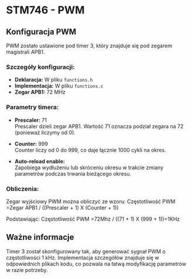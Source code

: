 # STM746 - PWM

## Konfiguracja PWM
PWM zostało ustawione pod timer 3, który znajduje się pod zegarem magistrali APB1.

### Szczegóły konfiguracji:
- **Deklaracja:** W pliku `functions.h`
- **Implementacja:** W pliku `functions.c`
- **Zegar APB1:** 72 MHz

### Parametry timera:
- **Prescaler:** 71  
  Prescaler dzieli zegar APB1. Wartość 71 oznacza podział zegara na 72 (ponieważ liczymy od 0).

- **Counter:** 999  
  Counter liczy od 0 do 999, co daje łącznie 1000 cykli na okres.

- **Auto-reload enable:**  
  Zapobiega wydłużeniu lub skróceniu okresu w trakcie zmiany parametrów podczas trwania bieżącego okresu.

### Obliczenia:
Zegar wyjściowy PWM można obliczyć ze wzoru:
Częstotliwość PWM =Zegar APB1 / ((Prescaler + 1) X (Counter + 1))

Podstawiając:
Częstotliwość PWM =72Mhz / ((71 + 1) X (999 + 1))=1KHz


## Ważne informacje
Timer 3 został skonfigurowany tak, aby generować sygnał PWM o częstotliwości 1 kHz. Implementacja szczegółów znajduje się w odpowiednich plikach kodu, co pozwala na łatwą modyfikację parametrów w razie potrzeby.

